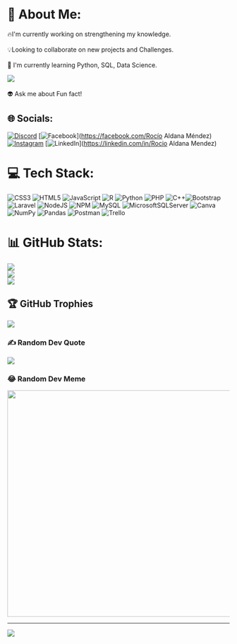 # 💫 About Me:
🔥I'm currently working on strengthening my knowledge.<br><br>💡Looking to collaborate on new projects and Challenges.<br><br> 🐍 I'm currently learning Python, SQL, Data Science.

![](https://media.licdn.com/dms/image/C4D22AQGhliVhU0gmbQ/feedshare-shrink_1280/0/1671197862720?e=1674086400&v=beta&t=mgus-AcbOmzyKTa1YiIOx-VTa89isMqepYfkfDF627s)
<br><br> 👽 Ask me about Fun fact!

## 🌐 Socials:
[![Discord](https://img.shields.io/badge/Discord-%237289DA.svg?logo=discord&logoColor=white)](htttps://discord.gg/https://discord.gg/cJsdSuKX)
[![Facebook](https://img.shields.io/badge/Facebook-%231877F2.svg?logo=Facebook&logoColor=white)](https://facebook.com/Rocío Aldana Méndez)
[![Instagram](https://img.shields.io/badge/Instagram-%23E4405F.svg?logo=Instagram&logoColor=white)](https://instagram.com/rokuznirova) 
[![LinkedIn](https://img.shields.io/badge/LinkedIn-%230077B5.svg?logo=linkedin&logoColor=white)](https://linkedin.com/in/Rocio Aldana Mendez) 

# 💻 Tech Stack:
![CSS3](https://img.shields.io/badge/css3-%231572B6.svg?style=for-the-badge&logo=css3&logoColor=white) ![HTML5](https://img.shields.io/badge/html5-%23E34F26.svg?style=for-the-badge&logo=html5&logoColor=white) ![JavaScript](https://img.shields.io/badge/javascript-%23323330.svg?style=for-the-badge&logo=javascript&logoColor=%23F7DF1E) ![R](https://img.shields.io/badge/r-%23276DC3.svg?style=for-the-badge&logo=r&logoColor=white) ![Python](https://img.shields.io/badge/python-3670A0?style=for-the-badge&logo=python&logoColor=ffdd54) ![PHP](https://img.shields.io/badge/php-%23777BB4.svg?style=for-the-badge&logo=php&logoColor=white) ![C++](https://img.shields.io/badge/c++-%2300599C.svg?style=for-the-badge&logo=c%2B%2B&logoColor=white)![Bootstrap](https://img.shields.io/badge/bootstrap-%23563D7C.svg?style=for-the-badge&logo=bootstrap&logoColor=white) ![Laravel](https://img.shields.io/badge/laravel-%23FF2D20.svg?style=for-the-badge&logo=laravel&logoColor=white) ![NodeJS](https://img.shields.io/badge/node.js-6DA55F?style=for-the-badge&logo=node.js&logoColor=white) ![NPM](https://img.shields.io/badge/NPM-%23000000.svg?style=for-the-badge&logo=npm&logoColor=white)  ![MySQL](https://img.shields.io/badge/mysql-%2300f.svg?style=for-the-badge&logo=mysql&logoColor=white) ![MicrosoftSQLServer](https://img.shields.io/badge/Microsoft%20SQL%20Sever-CC2927?style=for-the-badge&logo=microsoft%20sql%20server&logoColor=white) ![Canva](https://img.shields.io/badge/Canva-%2300C4CC.svg?style=for-the-badge&logo=Canva&logoColor=white) ![NumPy](https://img.shields.io/badge/numpy-%23013243.svg?style=for-the-badge&logo=numpy&logoColor=white) ![Pandas](https://img.shields.io/badge/pandas-%23150458.svg?style=for-the-badge&logo=pandas&logoColor=white) ![Postman](https://img.shields.io/badge/Postman-FF6C37?style=for-the-badge&logo=postman&logoColor=white) ![Trello](https://img.shields.io/badge/Trello-%23026AA7.svg?style=for-the-badge&logo=Trello&logoColor=white)
# 📊 GitHub Stats:
![](https://github-readme-stats.vercel.app/api?username=RocioAldanaMendez&theme=dark&hide_border=false&include_all_commits=true&count_private=false)<br/>
![](https://github-readme-streak-stats.herokuapp.com/?user=RocioAldanaMendez&theme=dark&hide_border=false)<br/>
![](https://github-readme-stats.vercel.app/api/top-langs/?username=RocioAldanaMendez&theme=dark&hide_border=false&include_all_commits=true&count_private=false&layout=compact)

## 🏆 GitHub Trophies
![](https://github-profile-trophy.vercel.app/?username=RocioAldanaMendez&theme=dracula&no-frame=false&no-bg=false&margin-w=4)

### ✍️ Random Dev Quote
![](https://quotes-github-readme.vercel.app/api?type=horizontal&theme=tokyonight)

### 😂 Random Dev Meme
<img src="https://random-memer.herokuapp.com/" width="512px"/>

---
[![](https://visitcount.itsvg.in/api?id=RocioAldanaMendez&icon=7&color=10)](https://visitcount.itsvg.in)

<!-- Proudly created with GPRM ( https://gprm.itsvg.in ) -->
